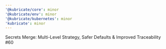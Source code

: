 ```yaml
---
'@kubricate/core': minor
'@kubricate/env': minor
'@kubricate/kubernetes': minor
'kubricate': minor
---
```


Secrets Merge: Multi-Level Strategy, Safer Defaults & Improved Traceability #60
